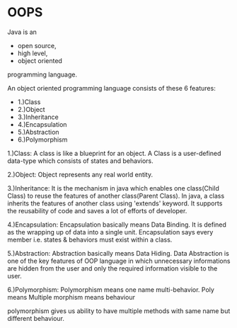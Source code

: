 # OOPS

Java is an 
- open source, 
- high level,
- object oriented

programming language.

An object oriented programming language consists of these 6 features:

- 1.)Class
- 2.)Object
- 3.)Inheritance
- 4.)Encapsulation
- 5.)Abstraction
- 6.)Polymorphism

1.)Class: A class is like a blueprint for an object.
A Class is a user-defined data-type which consists of states and behaviors.

2.)Object: Object represents any real world entity.

3.)Inheritance: It is the mechanism in java which enables one class(Child Class) to reuse the features of another class(Parent Class).
In java, a class inherits the features of another class using 'extends' keyword.
It supports the reusability of code and saves a lot of efforts of developer.


4.)Encapsulation: Encapsulation basically means Data Binding.
It is defined as the wrapping up of data into a single unit.
Encapsulation says every member i.e. states & behaviors must exist within a class.


5.)Abstraction: Abstraction basically means Data Hiding.
Data Abstraction is one of the key features of OOP language in which unnecessary 
informations are hidden from the user and only the required information visible to the user.


6.)Polymorphism: Polymorphism means one name multi-behavior.
Poly means Multiple
morphism means behaviour

polymorphism gives us ability to have multiple methods with same name but different behaviour. 
